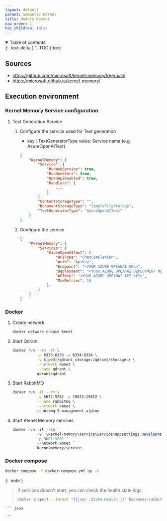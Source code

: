 ```yaml
---
layout: default
parent: Semantic Kernel
title: Memory Kernel
nav_order: 1
has_children: false
---
```


<details open markdown="block">
  <summary>
    Table of contents
  </summary>
  {: .text-delta }
1. TOC
{:toc}
</details>

## Sources

- <https://github.com/microsoft/kernel-memory/tree/main>
- <https://microsoft.github.io/kernel-memory/>

## Execution environment

### Kernel Memory Service configuration

1. Text Generation Service

    1. Configure the service used for Text generation

        - key : TextGeneratorType
          value: Service name (e.g. AzureOpenAIText)

        ``` json
        {
            "KernelMemory": {
                "Service": {
                    "RunWebService": true,
                    "RunHandlers": true,
                    "OpenApiEnabled": true,
                    "Handlers": {
                        ...
                    }
                },
                "ContentStorageType": "",
                "DocumentStorageType": "SimpleFileStorage",
                "TextGeneratorType": "AzureOpenAIText"
            }
        }
        ```

    1. Configure the service

        ``` json
        {
            "KernelMemory": {
                "Services": {
                    "AzureOpenAIText": {
                        "APIType": "ChatCompletion",
                        "Auth": "ApiKey",
                        "Endpoint": "<YOUR AZURE OPEANAI URL>",
                        "Deployment": "<YOUR AZURE OPEANAI DEPLOYMENT MODEL NAME>",
                        "APIKey": "<YOUR AZURE OPEANAI API KEY>",
                        "MaxRetries": 10
                    },
                }
            }
        }
        ```

### Docker

1. Create network

    ``` powershell
    docker network create kmnet
    ```

2. Start Qdrant

    ``` bash
    docker run --rm -it \
               -p 6333:6333 -p 6334:6334 \
               -v $(pwd)/qdrant_storage:/qdrant/storage:z \
               --network kmnet \
               --name qdrant \
               qdrant/qdrant

    ```

3. Start RabbitMQ

    ``` bash
    docker run -it --rm \
               -p 5672:5762 -p 15672:15672 \
               --name rabbitmq \
               --network kmnet \
               rabbitmq:3-management-alpine

    ```

4. Start Kernel Memory services

    ``` powershell
    docker run -it --rm `
               -v .\kernel-memory\service\Service\appsettings.Development.json:/app/appsettings.Production.json `
               -p 9001:9001 `
               --network kmnet `
               kernelmemory/service

    ```

### Docker compose

``` bash
docker compose -f docker-compose.yml up -d
```

{: .note }
> If services doesn't start, you can check the health state logs
>
> ``` bash
> docker inspect --format "{{json .State.Health }}" backends-rabbitmq-1
> ```

    ``` json

    ```
